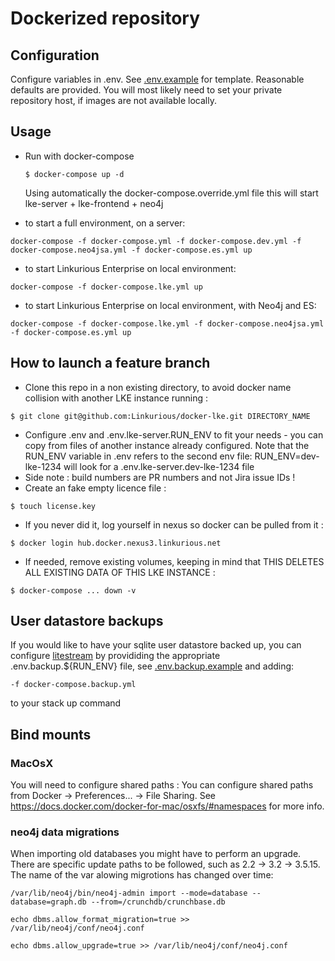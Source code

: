 # Dockerized repository

## Configuration
Configure variables in .env. See [.env.example](.env.example) for template.
Reasonable defaults are provided.
You will most likely need to set your private repository host, if images are not available locally.

## Usage
  - Run with docker-compose
    ```
    $ docker-compose up -d
    ```
    Using automatically the docker-compose.override.yml file this will start lke-server + lke-frontend + neo4j

  - to start a full environment, on a server:
  ```
  docker-compose -f docker-compose.yml -f docker-compose.dev.yml -f docker-compose.neo4jsa.yml -f docker-compose.es.yml up
  ```

  - to start Linkurious Enterprise on local environment:
  ```
  docker-compose -f docker-compose.lke.yml up
  ```

  - to start Linkurious Enterprise on local environment, with Neo4j and ES:
  ```
  docker-compose -f docker-compose.lke.yml -f docker-compose.neo4jsa.yml -f docker-compose.es.yml up
  ```

## How to launch a feature branch
  - Clone this repo in a non existing directory, to avoid docker name collision with another LKE instance running :
  ```
  $ git clone git@github.com:Linkurious/docker-lke.git DIRECTORY_NAME
  ```
  - Configure .env and .env.lke-server.RUN_ENV to fit your needs - you can copy from files of another instance already configured. Note that the RUN_ENV variable in .env refers to the second env file: RUN_ENV=dev-lke-1234 will look for a .env.lke-server.dev-lke-1234 file
  - Side note : build numbers are PR numbers and not Jira issue IDs !
  - Create an fake empty licence file :
  ```
  $ touch license.key
  ```
  - If you never did it, log yourself in nexus so docker can be pulled from it :
  ```
  $ docker login hub.docker.nexus3.linkurious.net
  ```
  - If needed, remove existing volumes, keeping in mind that THIS DELETES ALL EXISTING DATA OF THIS LKE INSTANCE :
  ```
  $ docker-compose ... down -v
  ```

## User datastore backups
If you would like to have your sqlite user datastore backed up, you can configure [litestream](https://litestream.io/) by provididing the appropriate .env.backup.${RUN_ENV} file, see [.env.backup.example](.env.backup.example) and adding:
```
-f docker-compose.backup.yml
```
to your stack up command

## Bind mounts

### MacOsX

You will need to configure shared paths :
You can configure shared paths from Docker -> Preferences... -> File Sharing.
See https://docs.docker.com/docker-for-mac/osxfs/#namespaces for more info.

### neo4j data migrations
When importing old databases you might have to perform an upgrade.
There are specific update paths to be followed, such as 2.2 -> 3.2 -> 3.5.15.
The name of the var alowing migrotions has changed over time:

`/var/lib/neo4j/bin/neo4j-admin import --mode=database --database=graph.db --from=/crunchdb/crunchbase.db`

`echo dbms.allow_format_migration=true >> /var/lib/neo4j/conf/neo4j.conf`

`echo dbms.allow_upgrade=true >> /var/lib/neo4j/conf/neo4j.conf`


